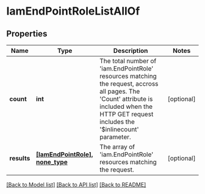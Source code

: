 # IamEndPointRoleListAllOf

## Properties
Name | Type | Description | Notes
------------ | ------------- | ------------- | -------------
**count** | **int** | The total number of &#39;iam.EndPointRole&#39; resources matching the request, accross all pages. The &#39;Count&#39; attribute is included when the HTTP GET request includes the &#39;$inlinecount&#39; parameter. | [optional] 
**results** | [**[IamEndPointRole], none_type**](IamEndPointRole.md) | The array of &#39;iam.EndPointRole&#39; resources matching the request. | [optional] 

[[Back to Model list]](../README.md#documentation-for-models) [[Back to API list]](../README.md#documentation-for-api-endpoints) [[Back to README]](../README.md)


